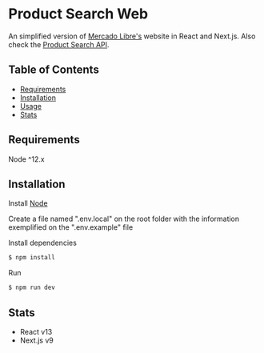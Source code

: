 # Product Search Web
An simplified version of [Mercado Libre's](https://mercadolibre.com/) website in React and Next.js. Also check the [Product Search API](https://github.com/felipe-videira/product-search-api).


## Table of Contents

- [Requirements](#requirements)
- [Installation](#installation)
- [Usage](#usage)
- [Stats](#stats)


## Requirements
Node ^12.x


## Installation
Install [Node](https://nodejs.org/pt-br/download/)

Create a file named ".env.local" on the root folder with the information exemplified on the ".env.example" file

Install dependencies
```bash
$ npm install
```

Run
```bash
$ npm run dev
```

## Stats
 - React v13
 - Next.js v9